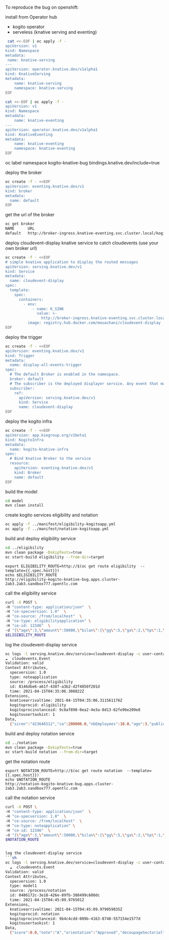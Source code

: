 
To reproduce the bug on openshift:

install from Operator hub
 -  kogito operator
 -  serveless (knative serving and eventing)
```sh
 cat <<-EOF | oc apply -f -
apiVersion: v1
kind: Namespace
metadata:
 name: knative-serving
---
apiVersion: operator.knative.dev/v1alpha1
kind: KnativeServing
metadata:
    name: knative-serving
    namespace: knative-serving
EOF
```
```sh
cat <<-EOF | oc apply -f -
apiVersion: v1
kind: Namespace
metadata:
    name: knative-eventing
---
apiVersion: operator.knative.dev/v1alpha1
kind: KnativeEventing
metadata:
    name: knative-eventing
    namespace: knative-eventing
EOF
```

 oc label namespace kogito-knative-bug bindings.knative.dev/include=true

deploy the broker
```sh
oc create -f - <<EOF
apiVersion: eventing.knative.dev/v1
kind: broker
metadata:
  name: default
EOF
```
get the url of the broker

```sh
oc get broker     
NAME      URL                                                                                   AGE   READY   REASON
default   http://broker-ingress.knative-eventing.svc.cluster.local/kogito-knative-bug/default   59m   True 
```

deploy cloudevent-display knative service to catch cloudevents (use your own broker url)
```sh
oc create -f - <<EOF
# simple knative application to display the routed messages
apiVersion: serving.knative.dev/v1
kind: Service
metadata:
  name: cloudevent-display
spec:
  template:
    spec:
      containers:
        - env:
            - name: K_SINK
              value: >-
                http://broker-ingress.knative-eventing.svc.cluster.local/kogito-knative/default
          image: registry.hub.docker.com/mouachani/cloudevent-display
EOF
```

deploy the trigger 
```sh
oc create -f - <<EOF
apiVersion: eventing.knative.dev/v1
kind: Trigger
metadata:
  name: display-all-events-trigger
spec:
  # The default Broker is enabled in the namespace.
  broker: default
  # The subscriber is the deployed displayer service. Any event that matches the filter in the Broker is sent here.
  subscriber:
    ref:
      apiVersion: serving.knative.dev/v1
      kind: Service
      name: cloudevent-display
EOF
```
deploy the kogito infra
```sh
oc create -f - <<EOF
apiVersion: app.kiegroup.org/v1beta1
kind: KogitoInfra
metadata:
  name: kogito-knative-infra
spec:
  # Bind Knative Broker to the service
  resource:
    apiVersion: eventing.knative.dev/v1
    kind: Broker
    name: default
EOF
```
build the model
```sh
cd model
mvn clean install
```
create kogito services eligibility and notation
```sh
oc apply -f ../manifest/eligibility-kogitoapp.yml
oc apply -f ../manifest/notation-kogitoapp.yml
```
build and deploy eligibility service
```sh
cd ../eligibility
mvn clean package -DskipTests=true 
oc start-build eligibility --from-dir=target
```
```
export ELIGIBILITY_ROUTE=http://$(oc get route eligibility  --template={{.spec.host}})
echo $ELIGIBILITY_ROUTE
http://eligibility-kogito-knative-bug.apps.cluster-2ab3.2ab3.sandbox777.opentlc.com
```
call the eligibility service
```sh
curl -X POST \
-H "content-type: application/json"  \
-H "ce-specversion: 1.0"  \
-H "ce-source: /from/localhost"  \
-H "ce-type: eligibilityapplication" \
-H "ce-id: 12346"  \
-d "{\"age\":3,\"amount\":50000,\"bilan\":{\"gg\":5,\"ga\":2,\"hp\":1,\"hq\":2,\"dl\":50,\"ee\":2,\"siren\":\"423646512\",\"variables\":[]},\"ca\":200000,\"eligible\":false,\"msg\":\"string\",\"nbEmployees\":10,\"notation\":{\"decoupageSectoriel\":0,\"note\":\"string\",\"orientation\":\"string\",\"score\":0,\"typeAiguillage\":\"string\"},\"publicSupport\":true,\"siren\":\"423646512\",\"typeProjet\":\"IRD\"}" \
$ELIGIBILITY_ROUTE
```

log the cloudevent-display service
```sh
oc logs -l serving.knative.dev/service=cloudevent-display -c user-container --tail=-1
☁️  cloudevents.Event
Validation: valid
Context Attributes,
  specversion: 1.0
  type: noteapplication
  source: /process/eligibility
  id: 8146dbe6-a61f-438f-a3b2-d2f4850f201d
  time: 2021-04-15T04:35:06.308822Z
Extensions,
  knativearrivaltime: 2021-04-15T04:35:06.311561176Z
  kogitoprocid: eligibility
  kogitoprocinstanceid: 9c8af898-0ea2-4e3a-8d13-62fe96e209e8
  kogitousertaskist: 1
Data,
  {"siren":"423646512","ca":200000.0,"nbEmployees":10.0,"age":3,"publicSupport":true,"typeProjet":"IRD","amount":50000.0,"notation":{"score":0.0,"note":"string","orientation":"string","decoupageSectoriel":0.0,"typeAiguillage":"string"},"eligible":true,"msg":"Eligible","bilan":{"siren":"423646512","gg":5.0,"ga":2.0,"hp":1.0,"hq":2.0,"hn":0.0,"fl":0.0,"fm":0.0,"dl":50.0,"ee":2.0,"variables":[]},"rate":0.0,"nbmonths":0}
```

build and deploy notation service
```sh
cd ../notation
mvn clean package -DskipTests=true 
oc start-build notation --from-dir=target
```
get the notation route
```
export NOTATION_ROUTE=http://$(oc get route notation  --template={{.spec.host}})
echo $NOTATION_ROUTE
http://notation-kogito-knative-bug.apps.cluster-2ab3.2ab3.sandbox777.opentlc.com
```

call the notation service
```sh
curl -X POST \
-H "content-type: application/json"  \
-H "ce-specversion: 1.0"  \
-H "ce-source: /from/localhost"  \
-H "ce-type: noteapplication" \       
-H "ce-id: 12346"  \
-d "{\"age\":3,\"amount\":50000,\"bilan\":{\"gg\":5,\"ga\":2,\"hp\":1,\"hq\":2,\"dl\":50,\"ee\":2,\"siren\":\"423646512\",\"variables\":[]},\"ca\":200000,\"eligible\":false,\"msg\":\"string\",\"nbEmployees\":10,\"notation\":{\"decoupageSectoriel\":0,\"note\":\"string\",\"orientation\":\"string\",\"score\":0,\"typeAiguillage\":\"string\"},\"publicSupport\":true,\"siren\":\"423646512\",\"typeProjet\":\"IRD\"}" \
$NOTATION_ROUTE 


log the cloudevent-display service
```sh
oc logs -l serving.knative.dev/service=cloudevent-display -c user-container --tail=-1
  ☁️  cloudevents.Event
Validation: valid
Context Attributes,
  specversion: 1.0
  type: model1
  source: /process/notation
  id: 0486172c-3e18-426e-89fb-388499c600dc
  time: 2021-04-15T04:45:09.976501Z
Extensions,
  knativearrivaltime: 2021-04-15T04:45:09.979059835Z
  kogitoprocid: notation
  kogitoprocinstanceid: 9b4c4cdd-089b-4163-8748-557154e1577d
  kogitousertaskist: 1
Data,
  {"score":0.0,"note":"A","orientation":"Approved","decoupageSectoriel":1.0,"typeAiguillage":"MODELE_1"}
```  
